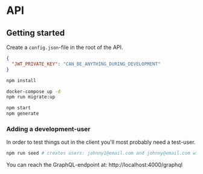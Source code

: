 # API

## Getting started

Create a `config.json`-file in the root of the API.

```json
{
  "JWT_PRIVATE_KEY": "CAN_BE_ANYTHING_DURING_DEVELOPMENT"
}
```

```sh
npm install

docker-compose up -d
npm run migrate:up

npm start
npm generate
```

### Adding a development-user

In order to test things out in the client you'll most probably need a test-user.

```sh
npm run seed # creates users: johnny1@email.com and johnny@email.com with password 12341234
```

You can reach the GraphQL-endpoint at: http://localhost:4000/graphql
